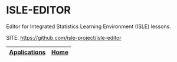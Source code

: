 # ISLE-EDITOR
 
 Editor for Integrated Statistics Learning Environment (ISLE) lessons.
 
 SITE: https://github.com/isle-project/isle-editor

 | [Applications](https://portable-linux-apps.github.io/apps.html) | [Home](https://portable-linux-apps.github.io)
 | --- | --- |
